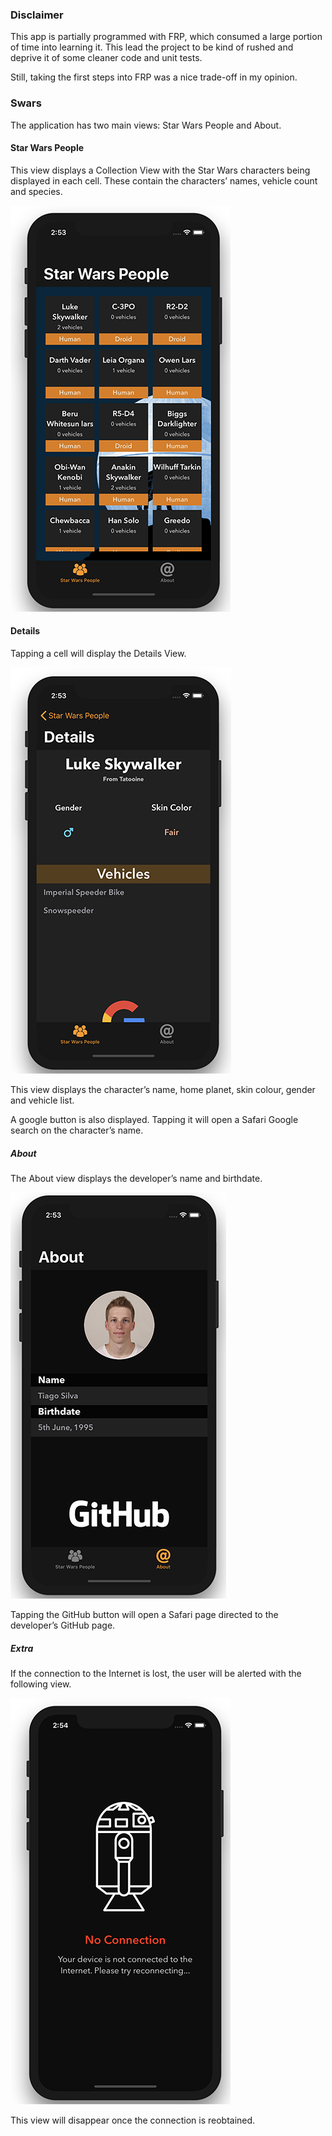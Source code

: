 ### Disclaimer

This app is partially programmed with FRP, which consumed a large portion of time into learning it. This lead the project to be kind of rushed and deprive it of some cleaner code and unit tests.

Still, taking the first steps into FRP was a nice trade-off in my opinion.

### Swars 

The application has two main views: Star Wars People and About.

#### Star Wars People

This view displays a Collection View with the Star Wars characters being displayed in each cell. These contain the characters’ names, vehicle count and species.

![Star Wars People](https://github.com/TiagoSantosSilva/Swars/blob/master/Screenshots/StarWarsPeople.png)

#### Details

Tapping a cell will display the Details View.

![Details](https://github.com/TiagoSantosSilva/Swars/blob/master/Screenshots/Details.png)

This view displays the character’s name, home planet, skin colour, gender and vehicle list.

A google button is also displayed. Tapping it will open a Safari Google search on the character’s name.

##### About

The About view displays the developer’s name and birthdate.

![About](https://github.com/TiagoSantosSilva/Swars/blob/master/Screenshots/About.png)

Tapping the GitHub button will open a Safari page directed to the developer’s GitHub page.

##### Extra

If the connection to the Internet is lost, the user will be alerted with the following view.

![NoConnection](https://github.com/TiagoSantosSilva/Swars/blob/master/Screenshots/NoConnection.png)

This view will disappear once the connection is reobtained.
